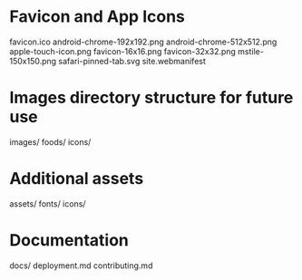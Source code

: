 # Favicon and App Icons

favicon.ico
android-chrome-192x192.png
android-chrome-512x512.png
apple-touch-icon.png
favicon-16x16.png
favicon-32x32.png
mstile-150x150.png
safari-pinned-tab.svg
site.webmanifest

# Images directory structure for future use

images/
foods/
icons/

# Additional assets

assets/
fonts/
icons/

# Documentation

docs/
deployment.md
contributing.md
